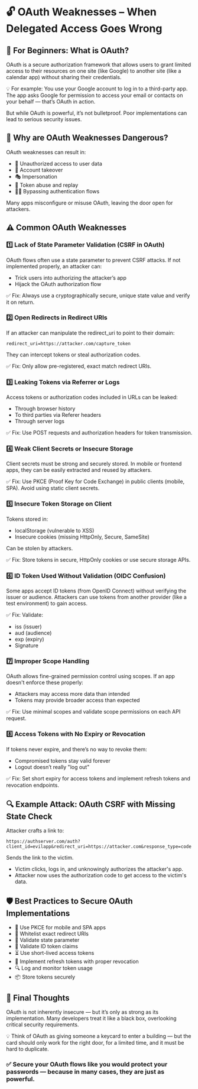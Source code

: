 <!DOCTYPE html>
<html lang="en">
<head>
  <meta charset="UTF-8">
  <meta name="viewport" content="width=device-width, initial-scale=1">
</head>
<body>

  <h1>🔓 OAuth Weaknesses – When Delegated Access Goes Wrong</h1>

  <h2>👶 For Beginners: What is OAuth?</h2>
  <p>
    OAuth is a secure authorization framework that allows users to grant limited access to their resources on one site (like Google) to another site (like a calendar app) without sharing their credentials.
  </p>
  <p>
    💡 For example: You use your Google account to log in to a third-party app. The app asks Google for permission to access your email or contacts on your behalf — that’s OAuth in action.
  </p>
  <p>
    But while OAuth is powerful, it’s not bulletproof. Poor implementations can lead to serious security issues.
  </p>

  <h2>🚨 Why are OAuth Weaknesses Dangerous?</h2>
  <p>OAuth weaknesses can result in:</p>
  <ul>
    <li>🚪 Unauthorized access to user data</li>
    <li>👤 Account takeover</li>
    <li>🎭 Impersonation</li>
    <li>🔁 Token abuse and replay</li>
    <li>🕵️‍♂️ Bypassing authentication flows</li>
  </ul>
  <p>Many apps misconfigure or misuse OAuth, leaving the door open for attackers.</p>

  <h2>⚠️ Common OAuth Weaknesses</h2>

  <h3>1️⃣ Lack of State Parameter Validation (CSRF in OAuth)</h3>
  <p>OAuth flows often use a state parameter to prevent CSRF attacks. If not implemented properly, an attacker can:</p>
  <ul>
    <li>Trick users into authorizing the attacker’s app</li>
    <li>Hijack the OAuth authorization flow</li>
  </ul>
  <p>✅ Fix: Always use a cryptographically secure, unique state value and verify it on return.</p>

  <h3>2️⃣ Open Redirects in Redirect URIs</h3>
  <p>If an attacker can manipulate the redirect_uri to point to their domain:</p>
  <pre><code>redirect_uri=https://attacker.com/capture_token</code></pre>
  <p>They can intercept tokens or steal authorization codes.</p>
  <p>✅ Fix: Only allow pre-registered, exact match redirect URIs.</p>

  <h3>3️⃣ Leaking Tokens via Referrer or Logs</h3>
  <p>Access tokens or authorization codes included in URLs can be leaked:</p>
  <ul>
    <li>Through browser history</li>
    <li>To third parties via Referer headers</li>
    <li>Through server logs</li>
  </ul>
  <p>✅ Fix: Use POST requests and authorization headers for token transmission.</p>

  <h3>4️⃣ Weak Client Secrets or Insecure Storage</h3>
  <p>Client secrets must be strong and securely stored. In mobile or frontend apps, they can be easily extracted and reused by attackers.</p>
  <p>✅ Fix: Use PKCE (Proof Key for Code Exchange) in public clients (mobile, SPA). Avoid using static client secrets.</p>

  <h3>5️⃣ Insecure Token Storage on Client</h3>
  <p>Tokens stored in:</p>
  <ul>
    <li>localStorage (vulnerable to XSS)</li>
    <li>Insecure cookies (missing HttpOnly, Secure, SameSite)</li>
  </ul>
  <p>Can be stolen by attackers.</p>
  <p>✅ Fix: Store tokens in secure, HttpOnly cookies or use secure storage APIs.</p>

  <h3>6️⃣ ID Token Used Without Validation (OIDC Confusion)</h3>
  <p>Some apps accept ID tokens (from OpenID Connect) without verifying the issuer or audience. Attackers can use tokens from another provider (like a test environment) to gain access.</p>
  <p>✅ Fix: Validate:</p>
  <ul>
    <li>iss (issuer)</li>
    <li>aud (audience)</li>
    <li>exp (expiry)</li>
    <li>Signature</li>
  </ul>

  <h3>7️⃣ Improper Scope Handling</h3>
  <p>OAuth allows fine-grained permission control using scopes. If an app doesn't enforce these properly:</p>
  <ul>
    <li>Attackers may access more data than intended</li>
    <li>Tokens may provide broader access than expected</li>
  </ul>
  <p>✅ Fix: Use minimal scopes and validate scope permissions on each API request.</p>

  <h3>8️⃣ Access Tokens with No Expiry or Revocation</h3>
  <p>If tokens never expire, and there’s no way to revoke them:</p>
  <ul>
    <li>Compromised tokens stay valid forever</li>
    <li>Logout doesn’t really "log out"</li>
  </ul>
  <p>✅ Fix: Set short expiry for access tokens and implement refresh tokens and revocation endpoints.</p>

  <h2>🔍 Example Attack: OAuth CSRF with Missing State Check</h2>
  <p>Attacker crafts a link to:</p>
  <pre><code>https://authserver.com/auth?client_id=evilapp&redirect_uri=https://attacker.com&response_type=code</code></pre>
  <p>Sends the link to the victim.</p>
  <ul>
    <li>Victim clicks, logs in, and unknowingly authorizes the attacker's app.</li>
    <li>Attacker now uses the authorization code to get access to the victim's data.</li>
  </ul>

  <h2>🛡️ Best Practices to Secure OAuth Implementations</h2>
  <ul>
    <li>🔐 Use PKCE for mobile and SPA apps</li>
    <li>🧾 Whitelist exact redirect URIs</li>
    <li>🛑 Validate state parameter</li>
    <li>🧪 Validate ID token claims</li>
    <li>⏳ Use short-lived access tokens</li>
    <li>🔁 Implement refresh tokens with proper revocation</li>
    <li>🔍 Log and monitor token usage</li>
    <li>📦 Store tokens securely</li>
  </ul>

  <h2>🚀 Final Thoughts</h2>
  <p>OAuth is not inherently insecure — but it’s only as strong as its implementation. Many developers treat it like a black box, overlooking critical security requirements.</p>
  <p>💡 Think of OAuth as giving someone a keycard to enter a building — but the card should only work for the right door, for a limited time, and it must be hard to duplicate.</p>
  <h3>✅ Secure your OAuth flows like you would protect your passwords — because in many cases, they are just as powerful.</h3>

</body>
</html>
